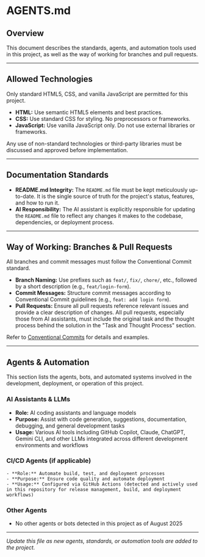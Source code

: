
# AGENTS.md

## Overview

This document describes the standards, agents, and automation tools used in this project, as well as the way of working for branches and pull requests.

---

## Allowed Technologies

Only standard HTML5, CSS, and vanilla JavaScript are permitted for this project.

- **HTML:** Use semantic HTML5 elements and best practices.
- **CSS:** Use standard CSS for styling. No preprocessors or frameworks.
- **JavaScript:** Use vanilla JavaScript only. Do not use external libraries or frameworks.

Any use of non-standard technologies or third-party libraries must be discussed and approved before implementation.

---

## Documentation Standards

- **README.md Integrity:** The `README.md` file must be kept meticulously up-to-date. It is the single source of truth for the project's status, features, and how to run it.
- **AI Responsibility:** The AI assistant is explicitly responsible for updating the `README.md` file to reflect any changes it makes to the codebase, dependencies, or deployment process.

---

## Way of Working: Branches & Pull Requests

All branches and commit messages must follow the Conventional Commit standard.

- **Branch Naming:** Use prefixes such as `feat/`, `fix/`, `chore/`, etc., followed by a short description (e.g., `feat/login-form`).
- **Commit Messages:** Structure commit messages according to Conventional Commit guidelines (e.g., `feat: add login form`).
- **Pull Requests:** Ensure all pull requests reference relevant issues and provide a clear description of changes. All pull requests, especially those from AI assistants, must include the original task and the thought process behind the solution in the "Task and Thought Process" section.

Refer to [Conventional Commits](https://www.conventionalcommits.org/) for details and examples.

---

## Agents & Automation

This section lists the agents, bots, and automated systems involved in the development, deployment, or operation of this project.

### AI Assistants & LLMs

- **Role:** AI coding assistants and language models
- **Purpose:** Assist with code generation, suggestions, documentation, debugging, and general development tasks
- **Usage:** Various AI tools including GitHub Copilot, Claude, ChatGPT, Gemini CLI, and other LLMs integrated across different development environments and workflows

### CI/CD Agents (if applicable)

	- **Role:** Automate build, test, and deployment processes
	- **Purpose:** Ensure code quality and automate deployment
	- **Usage:** Configured via GitHub Actions (detected and actively used in this repository for release management, build, and deployment workflows)

### Other Agents

- No other agents or bots detected in this project as of August 2025

---

*Update this file as new agents, standards, or automation tools are added to the project.*
